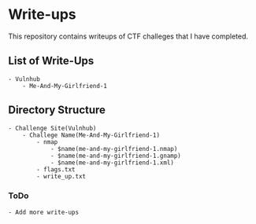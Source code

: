 # Write-ups

This repository contains writeups of CTF challeges that I have completed.

## List of Write-Ups
    - Vulnhub
        - Me-And-My-Girlfriend-1

## Directory Structure
    - Challenge Site(Vulnhub)
        - Challege Name(Me-And-My-Girlfriend-1)
            - nmap
                - $name(me-and-my-girlfriend-1.nmap)
                - $name(me-and-my-girlfriend-1.gnamp)
                - $name(me-and-my-girlfriend-1.xml)
            - flags.txt
            - write_up.txt

### ToDo
    - Add more write-ups